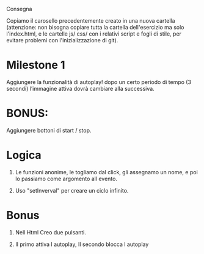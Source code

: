 Consegna

Copiamo il carosello precedentemente creato in una nuova cartella (attenzione: non bisogna copiare tutta la cartella dell'esercizio ma solo l'index.html, e le cartelle js/ css/ con i relativi script e fogli di stile, per evitare problemi con l'inizializzazione di git).

# Milestone 1
Aggiungere la funzionalità di autoplay!
dopo un certo periodo di tempo (3 secondi) l’immagine attiva dovrà cambiare alla successiva.

# BONUS:
Aggiungere bottoni di start / stop.

# Logica
1. Le funzioni anonime, le togliamo dal click, gli assegnamo un nome, e poi lo passiamo come argomento all evento.

2. Uso "setInverval" per creare un ciclo infinito.

# Bonus

1. Nell Html Creo due pulsanti.

2. Il primo attiva l autoplay, Il secondo blocca l autoplay